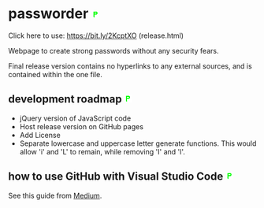 # passworder ![passworder logo](favicon.ico?raw=true)

Click here to use: https://bit.ly/2KcptXO (release.html)

Webpage to create strong passwords without any security fears.

Final release version contains no hyperlinks to any external sources, and is contained within the one file.


## development roadmap ![passworder logo](favicon.ico?raw=true)
- jQuery version of JavaScript code
- Host release version on GitHub pages
- Add License
- Separate lowercase and uppercase letter generate functions. This would allow 'i' and 'L' to remain, while removing 'I' and 'l'.


## how to use GitHub with Visual Studio Code ![passworder logo](favicon.ico?raw=true)
See this guide from [Medium](https://medium.com/@Zeroesandones/how-to-commit-and-push-your-changes-to-your-github-repository-in-vscode-77a7a3d7dd02).
